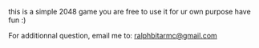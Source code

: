 this is a simple 2048 game you are free to use it for ur own purpose have fun :)


For additionnal question, email me to: ralphbitarmc@gmail.com
